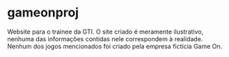 # gameonproj
Website para o trainee da GTI. O site criado é meramente ilustrativo, nenhuma das informações contidas nele correspondem à realidade. Nenhum dos jogos mencionados foi criado pela empresa fictícia Game On.

